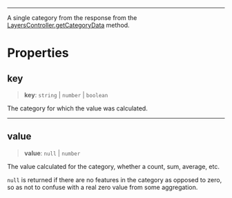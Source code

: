***

A single category from the response from the [LayersController.getCategoryData](LayersController.md#getcategorydata) method.

# Properties

## key

> **key**: `string` | `number` | `boolean`

The category for which the value was calculated.

***

## value

> **value**: `null` | `number`

The value calculated for the category, whether a count, sum, average, etc.

`null` is returned if there are no features in the category as opposed to zero,
so as not to confuse with a real zero value from some aggregation.
